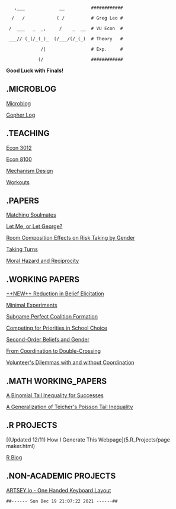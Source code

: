 ```
   ,___             __          ############
  /   /            ( /          # Greg Leo #
 /  ___   _  _,     /    _  __  # VU Econ  #
 ___// (_(/_(_)_  (/___/(/_(_)  # Theory   #
             /|                 # Exp.     #
            (/                  ############
```

**Good Luck with Finals!**

## .MICROBLOG
[Microblog](0.Microblog/microblog.html)

[Gopher Log](0.Microblog/gopher.html)

## .TEACHING
[Econ 3012](1.Teaching/econ3012.html)

[Econ 8100](1.Teaching/econ8100.html)

[Mechanism Design](1.Teaching/mechanism.html)

[Workouts](1.Teaching/workouts.html)

## .PAPERS
[Matching Soulmates](2.Papers/MatchingSoulmates.html)

[Let Me, or Let George?](2.Papers/LMOLG.html)

[Room Composition Effects on Risk Taking by Gender](2.Papers/RoomComposition.html)

[Taking Turns](2.Papers/TakingTurns.html)

[Moral Hazard and Reciprocity](2.Papers/MoralHazard.html)

## .WORKING PAPERS
[++NEW++ Reduction in Belief Elicitation](3.Working_Papers/Reduction.html)

[Minimal Experiments](3.Working_Papers/MinimalExperiments.html)

[Subgame Perfect Coalition Formation](3.Working_Papers/SPGS.html)

[Competing for Priorities in School Choice](3.Working_Papers/Competing.html)

[Second-Order Beliefs and Gender](3.Working_Papers/SOBAG.html)

[From Coordination to Double-Crossing](3.Working_Papers/CoordinationDoubleCrossing.html)

[Volunteer's Dilemmas with and without Coordination](3.Working_Papers/Volunteers.html)

## .MATH WORKING_PAPERS
[A Binomial Tail Inequality for Successes](4.Math_Working_Papers/Binomial.html)

[A Generalization of Teicher's Poisson Tail Inequality](4.Math_Working_Papers/Teicher.html)

## .R PROJECTS
[(Updated 12/11) How I Generate This Webpage](5.R_Projects/page maker.html)

[R Blog](5.R_Projects/rblog.html)

## .NON-ACADEMIC PROJECTS
[ARTSEY.io - One Handed Keyboard Layout](6.Non-academic_Projects/ARTSEY.html)

```
##------ Sun Dec 19 21:07:22 2021 ------##
```

